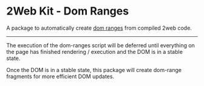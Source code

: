 # 2Web Kit - Dom Ranges

A package to automatically create
[dom ranges](https://developer.mozilla.org/en-US/docs/Web/API/Range) from
compiled 2web code.

---

The execution of the dom-ranges script will be deferred until everything on the
page has finished rendering / execution and the DOM is in a stable state.

Once the DOM is in a stable state, this package will create dom-range fragments
for more efficient DOM updates.
